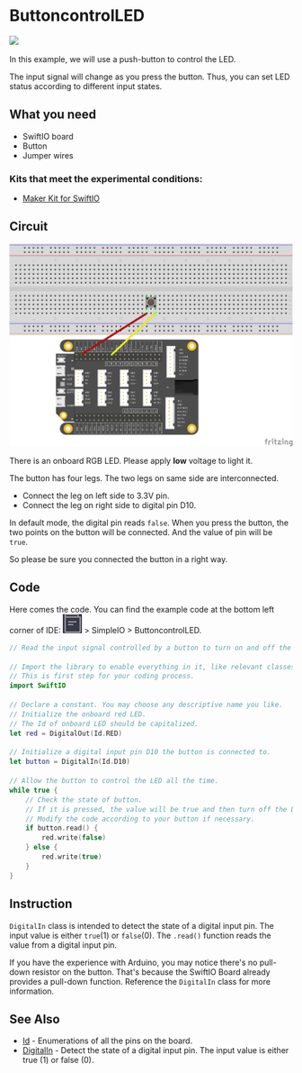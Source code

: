 # ButtoncontrolLED

![](https://gblobscdn.gitbook.com/assets%2F-MGOJWkptBbZ3bq0TpEw%2Fsync%2F7a31caa67b4783d87958a9eccb7d36f763b7b287.gif?alt=media)

In this example, we will use a push-button to control the LED.

The input signal will change as you press the button. Thus, you can set LED status according to different input states.

## What you need

* SwiftIO board
* Button
* Jumper wires

### Kits that meet the experimental conditions: <a id="kits-that-meet-the-experimental-conditions"></a>

* ​[Maker Kit for SwiftIO](https://www.madmachine.io/product-page/maker-kit-for-swiftio)​

## Circuit

![](../../.gitbook/assets/ButtoncontrolLED.png)

There is an onboard RGB LED. Please apply **low** voltage to light it.

The button has four legs. The two legs on same side are interconnected.

* Connect the leg on left side to 3.3V pin. 
* Connect the leg on right side to digital pin D10.

In default mode, the digital pin reads `false`. When you press the button, the two points on the button will be connected. And the value of pin will be `true`.

So please be sure you connected the button in a right way.

## Code

Here comes the code. You can find the example code at the bottom left corner of IDE: ![](../../.gitbook/assets/xnip2020-07-22_16-04-33.jpg) &gt; SimpleIO &gt; ButtoncontrolLED.

```swift
// Read the input signal controlled by a button to turn on and off the LED.

// Import the library to enable everything in it, like relevant classes and methods. 
// This is first step for your coding process.
import SwiftIO

// Declare a constant. You may choose any descriptive name you like. 
// Initialize the onboard red LED. 
// The Id of onboard LED should be capitalized.
let red = DigitalOut(Id.RED)

// Initialize a digital input pin D10 the button is connected to.
let button = DigitalIn(Id.D10)

// Allow the button to control the LED all the time.
while true {
    // Check the state of button. 
    // If it is pressed, the value will be true and then turn off the LED.
    // Modify the code according to your button if necessary.
    if button.read() {
        red.write(false)
    } else {
        red.write(true)
    }
}
```

## Instruction

`DigitalIn` class is intended to detect the state of a digital input pin. The input value is either `true`\(1\) or `false`\(0\). The `.read()` function reads the value from a digital input pin.

If you have the experience with Arduino, you may notice there's no pull-down resistor on the button. That's because the SwiftIO Board already provides a pull-down function. Reference the `DigitalIn` class for more information.

## See Also

* [Id](https://swiftioapi.madmachine.io/Enums/Id.html) - Enumerations of all the pins on the board.
* [DigitalIn](https://swiftioapi.madmachine.io/Classes/DigitalIn.html) - Detect the state of a digital input pin. The input value is either true \(1\) or false \(0\).

